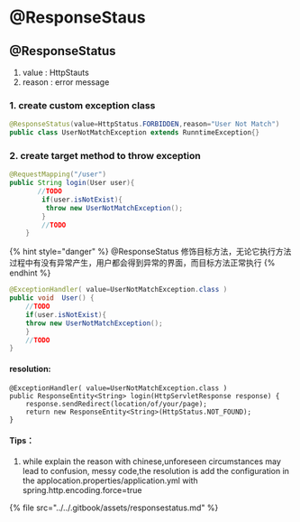 # @ResponseStaus

##  @ResponseStatus

1. value : HttpStauts 
2. reason : error message

### 1. create custom exception class

```java
@ResponseStatus(value=HttpStatus.FORBIDDEN,reason="User Not Match")
public class UserNotMatchException extends RunntimeException{}
```

### 2. create target method to throw exception

```java
@RequestMapping("/user")
public String login(User user){ 
       //TODO
        if(user.isNotExist){
         throw new UserNotMatchException();
        } 
        //TODO
    }
```

{% hint style="danger" %}
@ResponseStatus 修饰目标方法，无论它执行方法过程中有没有异常产生，用户都会得到异常的界面，而目标方法正常执行
{% endhint %}

```java
@ExceptionHandler( value=UserNotMatchException.class )
public void  User() {
    //TODO
    if(user.isNotExist){
    throw new UserNotMatchException();
    }
    //TODO
}
```

#### resolution:

```text
@ExceptionHandler( value=UserNotMatchException.class )
public ResponseEntity<String> login(HttpServletResponse response) {
    response.sendRedirect(location/of/your/page);
    return new ResponseEntity<String>(HttpStatus.NOT_FOUND);
}
```

#### Tips：

1. while explain the reason with chinese,unforeseen circumstances may lead to confusion, messy code,the resolution is add the configuration in the applocation.properties/application.yml with spring.http.encoding.force=true

{% file src="../../.gitbook/assets/responsestatus.md" %}

